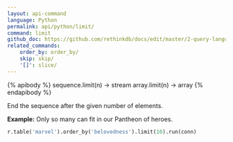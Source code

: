 ```yaml
---
layout: api-command 
language: Python
permalink: api/python/limit/
command: limit 
github_doc: https://github.com/rethinkdb/docs/edit/master/2-query-language/api/python/transformations/limit.md
related_commands:
    order_by: order_by/
    skip: skip/
    '[]': slice/
---
```


{% apibody %}
sequence.limit(n) → stream
array.limit(n) → array
{% endapibody %}


End the sequence after the given number of elements.

__Example:__ Only so many can fit in our Pantheon of heroes.

```py
r.table('marvel').order_by('belovedness').limit(10).run(conn)
```
